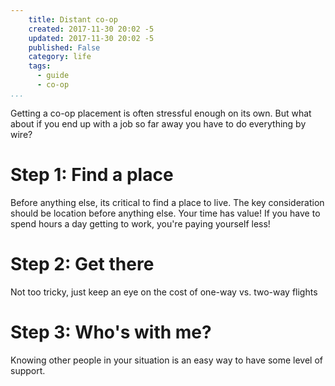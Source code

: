 ```yaml
---
    title: Distant co-op
    created: 2017-11-30 20:02 -5
    updated: 2017-11-30 20:02 -5
    published: False
    category: life
    tags:
      - guide
      - co-op
...
```


Getting a co-op placement is often stressful enough on its own. But what about
if you end up with a job so far away you have to do everything by wire?

# Step 1: Find a place
Before anything else, its critical to find a place to live. The key
consideration should be location before anything else. Your time has value! If
you have to spend hours a day getting to work, you're paying yourself less!

# Step 2: Get there
Not too tricky, just keep an eye on the cost of one-way vs. two-way flights

# Step 3: Who's with me?
Knowing other people in your situation is an easy way to have some level of
support.

